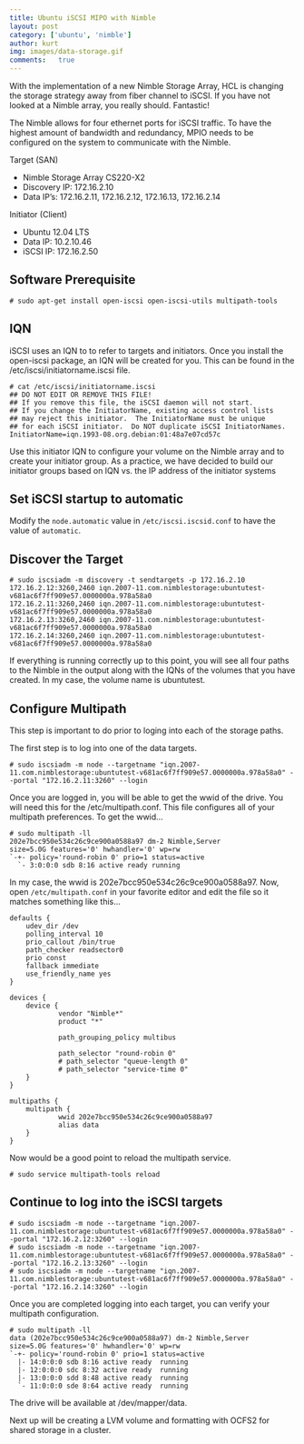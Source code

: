 ```yaml
---
title: Ubuntu iSCSI MIPO with Nimble
layout: post
category: ['ubuntu', 'nimble']
author: kurt
img: images/data-storage.gif
comments:   true
---
```


With the implementation of a new Nimble Storage Array, HCL is changing the storage strategy away from fiber channel to iSCSI. If you have not looked at a Nimble array, you really should. Fantastic!

The Nimble allows for four ethernet ports for iSCSI traffic. To have the highest amount of bandwidth and redundancy, MPIO needs to be configured on the system to communicate with the Nimble.

Target (SAN)

- Nimble Storage Array CS220-X2
- Discovery IP: 172.16.2.10
- Data IP’s: 172.16.2.11, 172.16.2.12, 172.16.13, 172.16.2.14

Initiator (Client)

- Ubuntu 12.04 LTS
- Data IP: 10.2.10.46
- iSCSI IP: 172.16.2.50

## Software Prerequisite

    # sudo apt-get install open-iscsi open-iscsi-utils multipath-tools

## IQN

iSCSI uses an IQN to to refer to targets and initiators. Once you install the open-iscsi package, an IQN will be created for you. This can be found in the /etc/iscsi/initiatorname.iscsi file.

    # cat /etc/iscsi/initiatorname.iscsi
    ## DO NOT EDIT OR REMOVE THIS FILE!
    ## If you remove this file, the iSCSI daemon will not start.
    ## If you change the InitiatorName, existing access control lists
    ## may reject this initiator.  The InitiatorName must be unique
    ## for each iSCSI initiator.  Do NOT duplicate iSCSI InitiatorNames.
    InitiatorName=iqn.1993-08.org.debian:01:48a7e07cd57c

Use this initiator IQN to configure your volume on the Nimble array and to create your initiator group. As a practice, we have decided to build our initiator groups based on IQN vs. the IP address of the initiator systems

## Set iSCSI startup to automatic

Modify the `node.automatic` value in `/etc/iscsi.iscsid.conf` to have the value of `automatic`.

## Discover the Target

    # sudo iscsiadm -m discovery -t sendtargets -p 172.16.2.10
    172.16.2.12:3260,2460 iqn.2007-11.com.nimblestorage:ubuntutest-v681ac6f7ff909e57.0000000a.978a58a0
    172.16.2.11:3260,2460 iqn.2007-11.com.nimblestorage:ubuntutest-v681ac6f7ff909e57.0000000a.978a58a0
    172.16.2.13:3260,2460 iqn.2007-11.com.nimblestorage:ubuntutest-v681ac6f7ff909e57.0000000a.978a58a0
    172.16.2.14:3260,2460 iqn.2007-11.com.nimblestorage:ubuntutest-v681ac6f7ff909e57.0000000a.978a58a0

If everything is running correctly up to this point, you will see all four paths to the Nimble in the output along with the IQNs of the volumes that you have created. In my case, the volume name is ubuntutest.

## Configure Multipath

This step is important to do prior to loging into each of the storage paths.

The first step is to log into one of the data targets.

    # sudo iscsiadm -m node --targetname "iqn.2007-11.com.nimblestorage:ubuntutest-v681ac6f7ff909e57.0000000a.978a58a0" --portal "172.16.2.11:3260" --login

Once you are logged in, you will be able to get the wwid of the drive. You will need this for the /etc/multipath.conf. This file configures all of your multipath preferences. To get the wwid…

    # sudo multipath -ll
    202e7bcc950e534c26c9ce900a0588a97 dm-2 Nimble,Server
    size=5.0G features='0' hwhandler='0' wp=rw
    `-+- policy='round-robin 0' prio=1 status=active
      `- 3:0:0:0 sdb 8:16 active ready running

In my case, the wwid is 202e7bcc950e534c26c9ce900a0588a97. Now, open `/etc/multipath.conf` in your favorite editor and edit the file so it matches something like this…

    defaults {
        udev_dir /dev
        polling_interval 10
        prio_callout /bin/true
        path_checker readsector0
        prio const
        fallback immediate
        use_friendly_name yes
    }

    devices {
        device {
                vendor "Nimble*"
                product "*"

                path_grouping_policy multibus

                path_selector "round-robin 0"
                # path_selector "queue-length 0"
                # path_selector "service-time 0"
        }
    }

    multipaths {
        multipath {
                wwid 202e7bcc950e534c26c9ce900a0588a97
                alias data
        }
    }

Now would be a good point to reload the multipath service.

    # sudo service multipath-tools reload

## Continue to log into the iSCSI targets

    # sudo iscsiadm -m node --targetname "iqn.2007-11.com.nimblestorage:ubuntutest-v681ac6f7ff909e57.0000000a.978a58a0" --portal "172.16.2.12:3260" --login
    # sudo iscsiadm -m node --targetname "iqn.2007-11.com.nimblestorage:ubuntutest-v681ac6f7ff909e57.0000000a.978a58a0" --portal "172.16.2.13:3260" --login
    # sudo iscsiadm -m node --targetname "iqn.2007-11.com.nimblestorage:ubuntutest-v681ac6f7ff909e57.0000000a.978a58a0" --portal "172.16.2.14:3260" --login

Once you are completed logging into each target, you can verify your multipath configuration.

    # sudo multipath -ll
    data (202e7bcc950e534c26c9ce900a0588a97) dm-2 Nimble,Server
    size=5.0G features='0' hwhandler='0' wp=rw
    `-+- policy='round-robin 0' prio=1 status=active
      |- 14:0:0:0 sdb 8:16 active ready  running
      |- 12:0:0:0 sdc 8:32 active ready  running
      |- 13:0:0:0 sdd 8:48 active ready  running
      `- 11:0:0:0 sde 8:64 active ready  running

The drive will be available at /dev/mapper/data.

Next up will be creating a LVM volume and formatting with OCFS2 for shared storage in a cluster.
